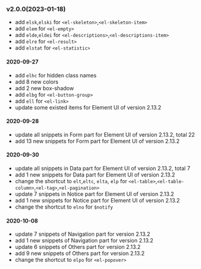 ### v2.0.0(2023-01-18)

- add `elsk`,`elski` for `<el-skeleton>`,`<el-skeleton-item>`
- add `elem` for `<el-empty>`
- add `elde`,`eldei` for `<el-descriptions>`,`<el-descriptions-item>`
- add `elre` for `<el-result>`
- add `elstat` for `<el-statistic>`

#### 2020-09-27

- add `elhc` for hidden class names
- add 8 new colors
- add 2 new box-shadow
- add `elbg` for `<el-button-group>`
- add `ell` for `<el-link>`
- update some existed items for Element UI of version 2.13.2

#### 2020-09-28

- update all snippets in Form part for Element UI of version 2.13.2, total 22
- add 13 new snippets for Form part for Element UI of version 2.13.2

#### 2020-09-30

- update all snippets in Data part for Element UI of version 2.13.2, total 7
- add 1 new snippets for Data part for Element UI of version 2.13.2
- change the shortcut to `elt`,`eltc`, `elta`, `elp` for `<el-table>`,`<el-table-column>`,`<el-tag>`,`<el-pagination>`
- update 7 snippets in Notice part for Element UI of version 2.13.2
- add 1 new snippets for Notice part for Element UI of version 2.13.2
- change the shortcut to `elno` for `$notify`

#### 2020-10-08

- update 7 snippets of Navigation part for version 2.13.2
- add 1 new snippets of Navigation part for version 2.13.2
- update 6 snippets of Others part for version 2.13.2
- add 9 new snippets of Others part for version 2.13.2
- change the shortcut to `elpo` for `<el-popover>`
